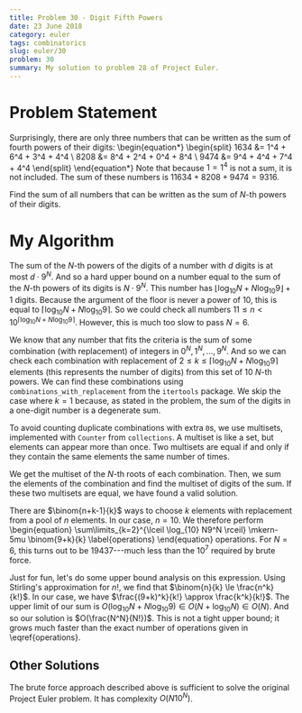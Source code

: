```yaml
---
title: Problem 30 - Digit Fifth Powers
date: 23 June 2018
category: euler
tags: combinatorics
slug: euler/30
problem: 30
summary: My solution to problem 28 of Project Euler.
---
```


# Problem Statement

Surprisingly, there are only three numbers that can be written as the sum of fourth powers of their digits:
\begin{equation*}
	\begin{split}
		1634 &= 1^4 + 6^4 + 3^4 + 4^4 \\
		8208 &= 8^4 + 2^4 + 0^4 + 8^4 \\
		9474 &= 9^4 + 4^4 + 7^4 + 4^4
	\end{split}
\end{equation*}
Note that because $1 = 1^4$ is not a sum, it is not included.
The sum of these numbers is $11634 + 8208 + 9474 = 9316$.

Find the sum of all numbers that can be written as the sum of $N$-th powers of their digits.

# My Algorithm

The sum of the $N$-th powers of the digits of a number with $d$ digits is at most $d\cdot9^N$.
And so a hard upper bound on a number equal to the sum of the $N$-th powers of its digits is $N\cdot9^N$.
This number has $\lfloor \log_{10} N + N\log_{10} 9 \rfloor + 1$ digits.
Because the argument of the floor is never a power of 10, this is equal to $\lceil \log_{10} N + N \log_{10} 9 \rceil$.
So we could check all numbers $11 \le n < 10^{\lceil \log_{10} N + N \log_{10} 9 \rceil}$.
However, this is much too slow to pass $N = 6$.

We know that any number that fits the criteria is the sum of some combination (with replacement) of integers in $0^N,1^N,\ldots,9^N$.
And so we can check each combination with replacement of $2 \le k \le \lceil \log_{10} N + N \log_{10} 9 \rceil$ elements (this represents the number of digits) from this set of 10 $N$-th powers.
We can find these combinations using `combinations_with_replacement` from the `itertools` package.
We skip the case where $k = 1$ because, as stated in the problem, the sum of the digits in a one-digit number is a degenerate sum.

To avoid counting duplicate combinations with extra `0`s, we use multisets, implemented with `Counter` from `collections`.
A multiset is like a set, but elements can appear more than once.
Two multisets are equal if and only if they contain the same elements the same number of times.

We get the multiset of the $N$-th roots of each combination.
Then, we sum the elements of the combination and find the multiset of digits of the sum.
If these two multisets are equal, we have found a valid solution.

There are $\binom{n+k-1}{k}$ ways to choose $k$ elements with replacement from a pool of $n$ elements.
In our case, $n = 10$.
We therefore perform
\begin{equation}
	\sum\limits_{k=2}^{\lceil \log_{10} N9^N \rceil} \mkern-5mu \binom{9+k}{k}
	\label{operations}
\end{equation}
operations.
For $N = 6$, this turns out to be 19437---much less than the $10^7$ required by brute force.

Just for fun, let's do some upper bound analysis on this expression.
Using Stirling's approximation for $n!$, we find that $\binom{n}{k} \le \frac{n^k}{k!}$.
In our case, we have $\frac{(9+k)^k}{k!} \approx \frac{k^k}{k!}$.
The upper limit of our sum is $O(\log_{10} N + N\log_{10} 9) \in O(N + \log_{10} N) \in O(N)$.
And so our solution is $O(\frac{N^N}{N!})$.
This is not a tight upper bound; it grows much faster than the exact number of operations given in \eqref{operations}.

## Other Solutions

The brute force approach described above is sufficient to solve the original Project Euler problem.
It has complexity $O(N10^{N})$.